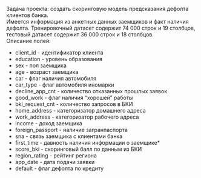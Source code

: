 Задача проекта: создать скоринговую модель предсказания дефолта клиентов банка.<br>
Имеется информация из анкетных данных заемщиков и факт наличия дефолта. Тренировочный датасет содержит 74 000 строк и 19 столбцов, тестовый датасет содержит 36 000 строк и 18 столбцов.
<br>
Описание полей:

* client_id - идентификатор клиента
* education - уровень образования
* sex - пол заемщика
* age - возраст заемщика
* car - флаг наличия автомобиля
* car_type - флаг автомобиля иномарки
* decline_app_cnt - количество отказанных прошлых заявок
* good_work - флаг наличия “хорошей” работы
* bki_request_cnt - количество запросов в БКИ
* home_address - категоризатор домашнего адреса
* work_address - категоризатор рабочего адреса
* income - доход заемщика
* foreign_passport - наличие загранпаспорта
* sna - связь заемщика с клиентами банка
* first_time - давность наличия информации о заемщике* 
* score_bki - скоринговый балл по данным из БКИ
* region_rating - рейтинг региона
* app_date - дата подачи заявки
* default - флаг дефолта по кредиту
